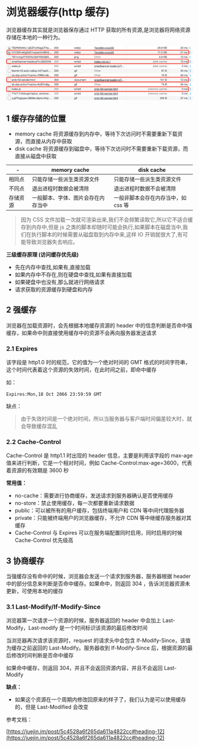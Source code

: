 # 浏览器缓存(http 缓存)

浏览器缓存其实就是浏览器保存通过 HTTP 获取的所有资源,是浏览器将网络资源存储在本地的一种行为。

![](../pic/5_cache_20191201222406.png)

## 1 缓存存储的位置

- memory cache 将资源缓存到内存中，等待下次访问时不需要重新下载资源，而直接从内存中获取
- disk cache 将资源缓存到磁盘中，等待下次访问时不需要重新下载资源，而直接从磁盘中获取

| -        | memory cache                       | disk cache                          |
| -------- | ---------------------------------- | ----------------------------------- |
| 相同点   | 只能存储一些派生类资源文件         | 只能存储一些派生类资源文件          |
| 不同点   | 退出进程时数据会被清除             | 退出进程时数据不会被清除            |
| 存储资源 | 一般脚本、字体、图片会存在内存当中 | 一般非脚本会存在内存当中，如 css 等 |

> 因为 CSS 文件加载一次就可渲染出来,我们不会频繁读取它,所以它不适合缓存到内存中,但是 js 之类的脚本却随时可能会执行,如果脚本在磁盘当中,我们在执行脚本的时候需要从磁盘取到内存中来,这样 IO 开销就很大了,有可能导致浏览器失去响应。

**三级缓存原理 (访问缓存优先级)**

- 先在内存中查找,如果有,直接加载
- 如果内存中不存在,则在硬盘中查找,如果有直接加载
- 如果硬盘中也没有,那么就进行网络请求
- 请求获取的资源缓存到硬盘和内存

## 2 强缓存

浏览器在加载资源时，会先根据本地缓存资源的 header 中的信息判断是否命中强缓存，如果命中则直接使用缓存中的资源不会再向服务器发送请求

### 2.1 Expires

该字段是 http1.0 时的规范，它的值为一个绝对时间的 GMT 格式的时间字符串，这个时间代表着这个资源的失效时间，在此时间之前，即命中缓存

如：

```
Expires:Mon,18 Oct 2066 23:59:59 GMT
```

缺点：

> 由于失效时间是一个绝对时间，所以当服务器与客户端时间偏差较大时，就会导致缓存混乱

### 2.2 Cache-Control

Cache-Control 是 http1.1 时出现的 header 信息，主要是利用该字段的 max-age 值来进行判断，它是一个相对时间，例如 Cache-Control:max-age=3600，代表着资源的有效期是 3600 秒

**常用值：**

- no-cache：需要进行协商缓存，发送请求到服务器确认是否使用缓存
- no-store：禁止使用缓存，每一次都要重新请求数据
- public：可以被所有的用户缓存，包括终端用户和 CDN 等中间代理服务器
- private：只能被终端用户的浏览器缓存，不允许 CDN 等中继缓存服务器对其缓存
- Cache-Control 与 Expires 可以在服务端配置同时启用，同时启用的时候 Cache-Control 优先级高

## 3 协商缓存

当强缓存没有命中的时候，浏览器会发送一个请求到服务器，服务器根据 header 中的部分信息来判断是否命中缓存。如果命中，则返回 304 ，告诉浏览器资源未更新，可使用本地的缓存

### 3.1 Last-Modify/If-Modify-Since

浏览器第一次请求一个资源的时候，服务器返回的 header 中会加上 Last-Modify，Last-modify 是一个时间标识该资源的最后修改时间

当浏览器再次请求该资源时，request 的请求头中会包含 If-Modify-Since，该值为缓存之前返回的 Last-Modify。服务器收到 If-Modify-Since 后，根据资源的最后修改时间判断是否命中缓存

如果命中缓存，则返回 304，并且不会返回资源内容，并且不会返回 Last-Modify

**缺点：**

- 如果这个资源在一个周期内修改回原来的样子了，我们认为是可以使用缓存的，但是 Last-Modified 会改变

参考文档：

[https://juejin.im/post/5c4528a6f265da611a4822cc#heading-12](https://juejin.im/post/5c4528a6f265da611a4822cc#heading-12)
